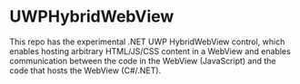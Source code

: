# UWPHybridWebView
This repo has the experimental .NET UWP HybridWebView control, which enables hosting arbitrary HTML/JS/CSS content in a WebView and enables communication between the code in the WebView (JavaScript) and the code that hosts the WebView (C#/.NET).
